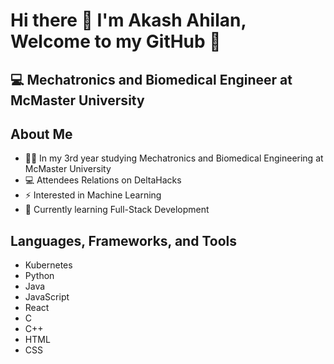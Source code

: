 # Hi there 👋  I'm Akash Ahilan, Welcome to my GitHub 👋

## 💻 Mechatronics and Biomedical Engineer at McMaster University


## About Me

  - 👨‍🎓 In my 3rd year studying Mechatronics and Biomedical Engineering at McMaster University
  - 💻 Attendees Relations on DeltaHacks
  - ⚡ Interested in Machine Learning
  - 🌱 Currently learning Full-Stack Development  


## Languages, Frameworks, and Tools

  - Kubernetes
  - Python
  - Java
  - JavaScript
  - React
  - C
  - C++
  - HTML
  - CSS



